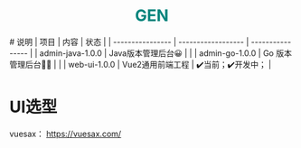 <h1 align="center" style="color:rgb(0,133,125)">GEN</h1>
# 说明
| 项目             | 内容               | 状态             |
| ---------------- | ------------------ | ---------------- |
| admin-java-1.0.0 | Java版本管理后台😀  |                  |
| admin-go-1.0.0   | Go  版本管理后台🧙‍♂️ |                  |
| web-ui-1.0.0     | Vue2通用前端工程   | ✔️当前；✔️开发中； |







# UI选型

vuesax： https://vuesax.com/